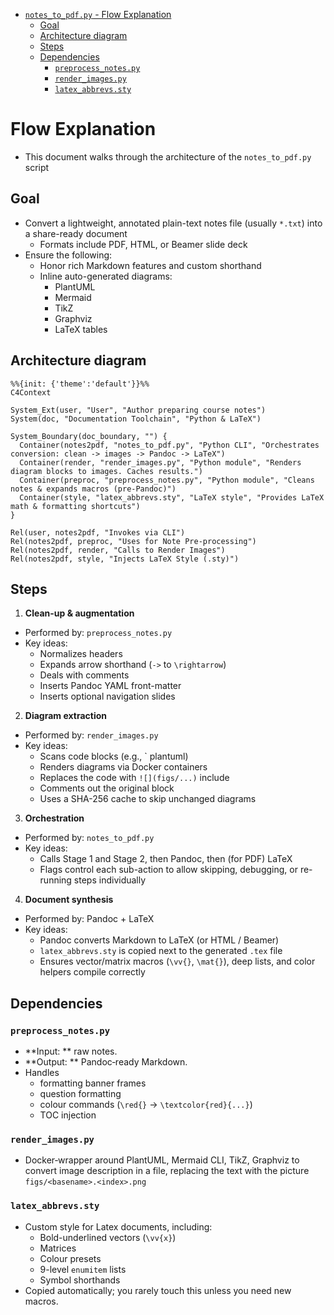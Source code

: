 <!-- toc -->

- [`notes_to_pdf.py` - Flow Explanation](#notes_to_pdfpy---flow-explanation)
  * [Goal](#goal)
  * [Architecture diagram](#architecture-diagram)
  * [Steps](#steps)
  * [Dependencies](#dependencies)
    + [`preprocess_notes.py`](#preprocess_notespy)
    + [`render_images.py`](#render_imagespy)
    + [`latex_abbrevs.sty`](#latex_abbrevssty)

<!-- tocstop -->

# Flow Explanation

- This document walks through the architecture of the `notes_to_pdf.py` script

## Goal

- Convert a lightweight, annotated plain-text notes file (usually `*.txt`) into
  a share-ready document
  - Formats include PDF, HTML, or Beamer slide deck
- Ensure the following:
  - Honor rich Markdown features and custom shorthand
  - Inline auto-generated diagrams:
    - PlantUML
    - Mermaid
    - TikZ
    - Graphviz
    - LaTeX tables

## Architecture diagram

```mermaid
%%{init: {'theme':'default'}}%%
C4Context

System_Ext(user, "User", "Author preparing course notes")
System(doc, "Documentation Toolchain", "Python & LaTeX")

System_Boundary(doc_boundary, "") {
  Container(notes2pdf, "notes_to_pdf.py", "Python CLI", "Orchestrates conversion: clean -> images -> Pandoc -> LaTeX")
  Container(render, "render_images.py", "Python module", "Renders diagram blocks to images. Caches results.")
  Container(preproc, "preprocess_notes.py", "Python module", "Cleans notes & expands macros (pre-Pandoc)")
  Container(style, "latex_abbrevs.sty", "LaTeX style", "Provides LaTeX math & formatting shortcuts")
}

Rel(user, notes2pdf, "Invokes via CLI")
Rel(notes2pdf, preproc, "Uses for Note Pre-processing")
Rel(notes2pdf, render, "Calls to Render Images")
Rel(notes2pdf, style, "Injects LaTeX Style (.sty)")
```

## Steps

1. **Clean-up & augmentation**
  - Performed by: `preprocess_notes.py`
  - Key ideas:
    - Normalizes headers
    - Expands arrow shorthand (`->` to `\rightarrow`)
    - Deals with comments
    - Inserts Pandoc YAML front-matter
    - Inserts optional navigation slides

2. **Diagram extraction**
  - Performed by: `render_images.py`
  - Key ideas:
    - Scans code blocks (e.g., ` plantuml)
    - Renders diagrams via Docker containers
    - Replaces the code with `![](figs/...)` include
    - Comments out the original block
    - Uses a SHA-256 cache to skip unchanged diagrams

3. **Orchestration**
  - Performed by: `notes_to_pdf.py`
  - Key ideas:
    - Calls Stage 1 and Stage 2, then Pandoc, then (for PDF) LaTeX
    - Flags control each sub-action to allow skipping, debugging, or re-running
      steps individually

4. **Document synthesis**
  - Performed by: Pandoc + LaTeX
  - Key ideas:
    - Pandoc converts Markdown to LaTeX (or HTML / Beamer)
    - `latex_abbrevs.sty` is copied next to the generated `.tex` file
    - Ensures vector/matrix macros (`\vv{}`, `\mat{}`), deep lists, and color
      helpers compile correctly

## Dependencies

### `preprocess_notes.py`

- **Input: ** raw notes.
- **Output: ** Pandoc‑ready Markdown.
- Handles
  - formatting banner frames
  - question formatting
  - colour commands (`\red{}` -> `\textcolor{red}{...}`)
  - TOC injection

### `render_images.py`

- Docker‑wrapper around PlantUML, Mermaid CLI, TikZ, Graphviz to convert image
  description in a file, replacing the text with the picture
  `figs/<basename>.<index>.png`

### `latex_abbrevs.sty`

- Custom style for Latex documents, including:
  - Bold-underlined vectors (`\vv{x}`)
  - Matrices
  - Colour presets
  - 9-level `enumitem` lists
  - Symbol shorthands
- Copied automatically; you rarely touch this unless you need new macros.
